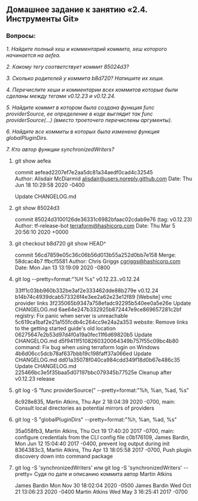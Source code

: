 ## Домашнее задание к занятию «2.4. Инструменты Git»
### Вопросы:

*1. Найдите полный хеш и комментарий коммита, хеш которого начинается на aefea.*

*2. Какому тегу соответствует коммит 85024d3?*

*3. Сколько родителей у коммита b8d720? Напишите их хеши.*

*4. Перечислите хеши и комментарии всех коммитов которые были сделаны между тегами v0.12.23 и v0.12.24.*

*5. Найдите коммит в котором была создана функция func providerSource, ее определение в коде выглядит так func providerSource(...) (вместо троеточего перечислены аргументы).*

*6. Найдите все коммиты в которых была изменена функция globalPluginDirs.*

*7. Кто автор функции synchronizedWriters?*


1. git show aefea


    commit aefead2207ef7e2aa5dc81a34aedf0cad4c32545               
    Author: Alisdair McDiarmid <alisdair@users.noreply.github.com>
    Date:   Thu Jun 18 10:29:58 2020 -0400 


    Update CHANGELOG.md
 

2. git show 85024d3


    commit 85024d3100126de36331c6982bfaac02cdab9e76 (tag: v0.12.23)
    Author: tf-release-bot <terraform@hashicorp.com>
    Date:   Thu Mar 5 20:56:10 2020 +0000

3. git checkout b8d720
    git show HEAD^ 


    commit 56cd7859e05c36c06b56d013b55a252d0bb7e158
    Merge: 58dcac4b7 ffbcf5581
    Author: Chris Griggs <cgriggs@hashicorp.com>
    Date:   Mon Jan 13 13:19:09 2020 -0800

4. git log --pretty=format:"%H %s" v0.12.23..v0.12.24


    33ff1c03bb960b332be3af2e333462dde88b279e v0.12.24
    b14b74c4939dcab573326f4e3ee2a62e23e12f89 [Website] vmc provider links
    3f235065b9347a758efadc92295b540ee0a5e26e Update CHANGELOG.md
    6ae64e247b332925b872447e9ce869657281c2bf registry: Fix panic when server is unreachable
    5c619ca1baf2e21a155fcdb4c264cc9e24a2a353 website: Remove links to the getting started guide's old location
    06275647e2b53d97d4f0a19a0fec11f6d69820b5 Update CHANGELOG.md
    d5f9411f5108260320064349b757f55c09bc4b80 command: Fix bug when using terraform login on Windows
    4b6d06cc5dcb78af637bbb19c198faff37a066ed Update CHANGELOG.md
    dd01a35078f040ca984cdd349f18d0b67e486c35 Update CHANGELOG.md
    225466bc3e5f35baa5d07197bbc079345b77525e Cleanup after v0.12.23 release

5. git log -S “func providerSource(” --pretty=format:"%h, %an, %ad, %s"


    8c928e835, Martin Atkins, Thu Apr 2 18:04:39 2020 -0700, main: Consult local directories as potential mirrors of providers

6. git log -S "globalPluginDirs" --pretty=format:"%h, %an, %ad, %s"         

 
    35a058fb3, Martin Atkins, Thu Oct 19 17:40:20 2017 -0700, main: configure credentials from the CLI config file
    c0b176109, James Bardin, Mon Jun 12 15:04:40 2017 -0400, prevent log output during init
    8364383c3, Martin Atkins, Thu Apr 13 18:05:58 2017 -0700, Push plugin discovery down into command package

7. git log -S 'synchronizedWriters' или git log -S 'synchronizedWriters' --pretty=
Судя по дате и описанию коммита автор Martin Atkins

    
    James Bardin Mon Nov 30 18:02:04 2020 -0500
    James Bardin Wed Oct 21 13:06:23 2020 -0400
    Martin Atkins Wed May 3 16:25:41 2017 -0700